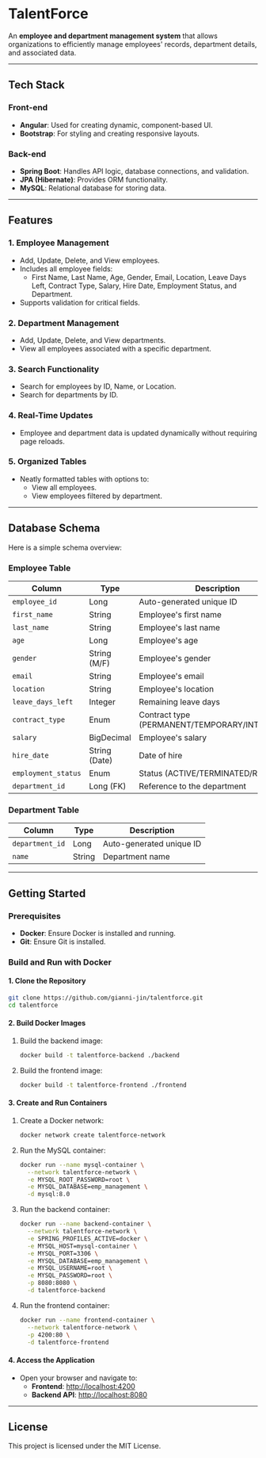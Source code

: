 # TalentForce

An **employee and department management system** that allows organizations to efficiently manage employees' records, department details, and associated data.

---

## Tech Stack

### Front-end

- **Angular**: Used for creating dynamic, component-based UI.
- **Bootstrap**: For styling and creating responsive layouts.

### Back-end

- **Spring Boot**: Handles API logic, database connections, and validation.
- **JPA (Hibernate)**: Provides ORM functionality.
- **MySQL**: Relational database for storing data.

---

## Features

### 1. **Employee Management**

- Add, Update, Delete, and View employees.
- Includes all employee fields:
  - First Name, Last Name, Age, Gender, Email, Location, Leave Days Left, Contract Type, Salary, Hire Date, Employment Status, and Department.
- Supports validation for critical fields.

### 2. **Department Management**

- Add, Update, Delete, and View departments.
- View all employees associated with a specific department.

### 3. **Search Functionality**

- Search for employees by ID, Name, or Location.
- Search for departments by ID.

### 4. **Real-Time Updates**

- Employee and department data is updated dynamically without requiring page reloads.

### 5. **Organized Tables**

- Neatly formatted tables with options to:
  - View all employees.
  - View employees filtered by department.

---

## Database Schema

Here is a simple schema overview:

### **Employee Table**

| Column              | Type          | Description                         |
| ------------------- | ------------- | ----------------------------------- |
| `employee_id`       | Long          | Auto-generated unique ID            |
| `first_name`        | String        | Employee's first name               |
| `last_name`         | String        | Employee's last name                |
| `age`               | Long          | Employee's age                      |
| `gender`            | String (M/F)  | Employee's gender                   |
| `email`             | String        | Employee's email                    |
| `location`          | String        | Employee's location                 |
| `leave_days_left`   | Integer       | Remaining leave days                |
| `contract_type`     | Enum          | Contract type (PERMANENT/TEMPORARY/INTERNSHIP) |
| `salary`            | BigDecimal    | Employee's salary                   |
| `hire_date`         | String (Date) | Date of hire                        |
| `employment_status` | Enum          | Status (ACTIVE/TERMINATED/RETIRED)  |
| `department_id`     | Long (FK)     | Reference to the department         |

### **Department Table**

| Column          | Type   | Description              |
| --------------- | ------ | ------------------------ |
| `department_id` | Long   | Auto-generated unique ID |
| `name`          | String | Department name          |

---

## Getting Started

### Prerequisites

- **Docker**: Ensure Docker is installed and running.
- **Git**: Ensure Git is installed.

### Build and Run with Docker

#### 1. **Clone the Repository**

```bash
git clone https://github.com/gianni-jin/talentforce.git
cd talentforce
```

#### 2. **Build Docker Images**

1. Build the backend image:
   ```bash
   docker build -t talentforce-backend ./backend
   ```
2. Build the frontend image:
   ```bash
   docker build -t talentforce-frontend ./frontend
   ```

#### 3. **Create and Run Containers**

1. Create a Docker network:
   ```bash
   docker network create talentforce-network
   ```
2. Run the MySQL container:
   ```bash
   docker run --name mysql-container \
     --network talentforce-network \
     -e MYSQL_ROOT_PASSWORD=root \
     -e MYSQL_DATABASE=emp_management \
     -d mysql:8.0
   ```
3. Run the backend container:
   ```bash
   docker run --name backend-container \
     --network talentforce-network \
     -e SPRING_PROFILES_ACTIVE=docker \
     -e MYSQL_HOST=mysql-container \
     -e MYSQL_PORT=3306 \
     -e MYSQL_DATABASE=emp_management \
     -e MYSQL_USERNAME=root \
     -e MYSQL_PASSWORD=root \
     -p 8080:8080 \
     -d talentforce-backend
   ```
4. Run the frontend container:
   ```bash
   docker run --name frontend-container \
     --network talentforce-network \
     -p 4200:80 \
     -d talentforce-frontend
   ```

#### 4. **Access the Application**

- Open your browser and navigate to:
  - **Frontend**: [http://localhost:4200](http://localhost:4200)
  - **Backend API**: [http://localhost:8080](http://localhost:8080)


---

## License

This project is licensed under the MIT License.

